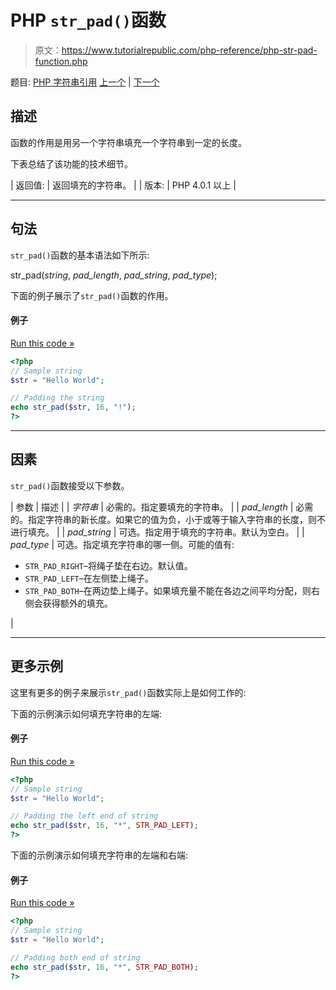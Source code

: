 # PHP `str_pad()`函数

> 原文：<https://www.tutorialrepublic.com/php-reference/php-str-pad-function.php>

题目: [PHP 字符串引用](php-string-functions.php) [上一个](php-str-ireplace-function.php) | [下一个](php-str-repeat-function.php)

## 描述

函数的作用是用另一个字符串填充一个字符串到一定的长度。

下表总结了该功能的技术细节。

| 返回值: | 返回填充的字符串。 |
| 版本: | PHP 4.0.1 以上 |

* * *

## 句法

`str_pad()`函数的基本语法如下所示:

str_pad(*string*, *pad_length*, *pad_string*, *pad_type*);

下面的例子展示了`str_pad()`函数的作用。

#### 例子

[Run this code »](../codelab.php?topic=php&file=pad-a-string-with-a-character "Run this code to view the output")

```php
<?php
// Sample string
$str = "Hello World";

// Padding the string
echo str_pad($str, 16, "!");
?>
```

* * *

## 因素

`str_pad()`函数接受以下参数。

| 参数 | 描述 |
| *字符串* | 必需的。指定要填充的字符串。 |
| *pad_length* | 必需的。指定字符串的新长度。如果它的值为负，小于或等于输入字符串的长度，则不进行填充。 |
| *pad_string* | 可选。指定用于填充的字符串。默认为空白。 |
| *pad_type* | 可选。指定填充字符串的哪一侧。可能的值有:

*   `STR_PAD_RIGHT`–将绳子垫在右边。默认值。
*   `STR_PAD_LEFT`–在左侧垫上绳子。
*   `STR_PAD_BOTH`–在两边垫上绳子。如果填充量不能在各边之间平均分配，则右侧会获得额外的填充。

 |

* * *

## 更多示例

这里有更多的例子来展示`str_pad()`函数实际上是如何工作的:

下面的示例演示如何填充字符串的左端:

#### 例子

[Run this code »](../codelab.php?topic=php&file=pad-the-left-end-of-a-string "Run this code to view the output")

```php
<?php
// Sample string
$str = "Hello World";

// Padding the left end of string
echo str_pad($str, 16, "*", STR_PAD_LEFT);
?>
```

下面的示例演示如何填充字符串的左端和右端:

#### 例子

[Run this code »](../codelab.php?topic=php&file=pad-both-left-and-right-end-of-a-string "Run this code to view the output")

```php
<?php
// Sample string
$str = "Hello World";

// Padding both end of string
echo str_pad($str, 16, "*", STR_PAD_BOTH);
?>
```